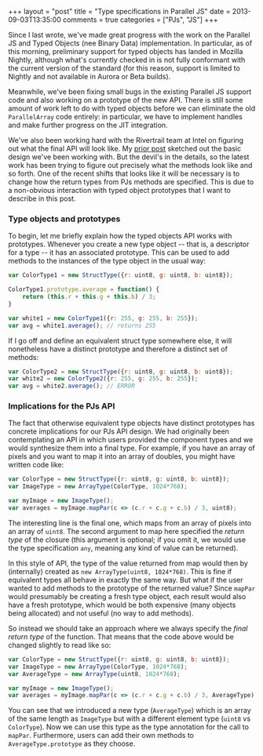 +++
layout = "post"
title = "Type specifications in Parallel JS"
date = 2013-09-03T13:35:00
comments = true
categories = ["PJs", "JS"]
+++

Since I last wrote, we've made great progress with the work on the
Parallel JS and Typed Objects (nee Binary Data) implementation.  In
particular, as of this morning, preliminary support for typed objects
has landed in Mozilla Nightly, although what's currently checked in is
not fully conformant with the current version of the standard (for
this reason, support is limited to Nightly and not available in Aurora
or Beta builds).

Meanwhile, we've been fixing small bugs in the existing Parallel JS
support code and also working on a prototype of the new API. There is
still some amount of work left to do with typed objects before we can
eliminate the old `ParallelArray` code entirely: in particular, we
have to implement handles and make further progress on the JIT
integration.

We've also been working hard with the Rivertrail team at Intel on
figuring out what the final API will look like. My [prior post][pp]
sketched out the basic design we've been working with. But the devil's
in the details, so the latest work has been trying to figure out
precisely what the methods look like and so forth.  One of the recent
shifts that looks like it will be necessary is to change how the
return types from PJs methods are specified. This is due to a
non-obvious interaction with typed object prototypes that I want to
describe in this post.

<!-- more -->

### Type objects and prototypes

To begin, let me briefly explain how the typed objects API works with
prototypes. Whenever you create a new type object -- that is, a
descriptor for a type -- it has an associated prototype. This can be
used to add methods to the instances of the type object in the usual
way:

```js
var ColorType1 = new StructType({r: uint8, g: uint8, b: uint8});

ColorType1.prototype.average = function() {
    return (this.r + this.g + this.b) / 3;
}

var white1 = new ColorType1({r: 255, g: 255, b: 255});
var avg = white1.average(); // returns 255
```

If I go off and define an equivalent struct type somewhere else, it
will nonetheless have a distinct prototype and therefore a distinct
set of methods:

```js
var ColorType2 = new StructType({r: uint8, g: uint8, b: uint8});
var white2 = new ColorType2({r: 255, g: 255, b: 255});
var avg = white2.average(); // ERROR
```

### Implications for the PJs API

The fact that otherwise equivalent type objects have distinct
prototypes has concrete implications for our PJs API design.  We had
originally been contemplating an API in which users provided the
component types and we would synthesize them into a final type. For
example, if you have an array of pixels and you want to map it into an
array of doubles, you might have written code like:

```js
var ColorType = new StructType({r: uint8, g: uint8, b: uint8});
var ImageType = new ArrayType(ColorType, 1024*768);

var myImage = new ImageType();
var averages = myImage.mapPar(c => (c.r + c.g + c.b) / 3, uint8);
```
    
The interesting line is the final one, which maps from an array of
pixels into an array of `uint8`. The second argument to map here
specified the *return type* of the closure (this argument is optional;
if you omit it, we would use the type specification `any`, meaning any
kind of value can be returned).

In this style of API, the type of the value returned from map would
then by (internally) created as `new ArrayType(uint8, 1024*768)`. This
is fine if equivalent types all behave in exactly the same way. But
what if the user wanted to add methods to the prototype of the
returned value? Since `mapPar` would presumably be creating a fresh type
object, each result would also have a fresh prototype, which would be
both expensive (many objects being allocated) and not useful (no way
to add methods).

So instead we should take an approach where we always specify the
*final return type* of the function. That means that the code above
would be changed slightly to read like so:

```js
var ColorType = new StructType({r: uint8, g: uint8, b: uint8});
var ImageType = new ArrayType(ColorType, 1024*768);
var AverageType = new ArrayType(uint8, 1024*768);

var myImage = new ImageType();
var averages = myImage.mapPar(c => (c.r + c.g + c.b) / 3, AverageType);
```
    
You can see that we introduced a new type (`AverageType`) which is an
array of the same length as `ImageType` but with a different element
type (`uint8` vs `ColorType`). Now we can use this type as the type
annotation for the call to `mapPar`. Furthermore, users can add their
own methods to `AverageType.prototype` as they choose.

[pp]: /blog/2013/05/29/integrating-binary-data-and-pjs/
